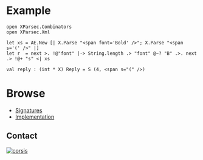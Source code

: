# Example

```
open XParsec.Combinators
open XParsec.Xml

let xs = AE.New [| X.Parse "<span font='Bold' />"; X.Parse "<span s='(' />" |]
let r  = next >. !@"font" |-> String.length .> "font" @~? "B" .>. next .> !@+ "s" <| xs
```

```
val reply : (int * X) Reply = S (4, <span s="(" />)
```

# Browse

+ [Signatures](https://github.com/corsis/XParsec/blob/master/XParsec.fsi)
+ [Implementation](https://github.com/corsis/XParsec/blob/master/XParsec.fs)

## Contact

[![corsis]](https://github.com/corsis/)

[corsis]: http://portfusion.sourceforge.net/i/l100.png "Corsis Research"